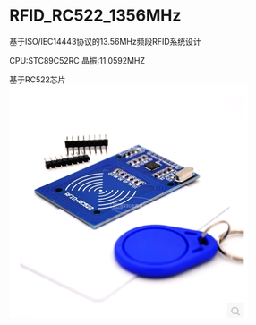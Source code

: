 # RFID_RC522_1356MHz
基于ISO/IEC14443协议的13.56MHz频段RFID系统设计

CPU:STC89C52RC
晶振:11.0592MHZ

基于RC522芯片
![RC522](./Doc/RC522.png)

